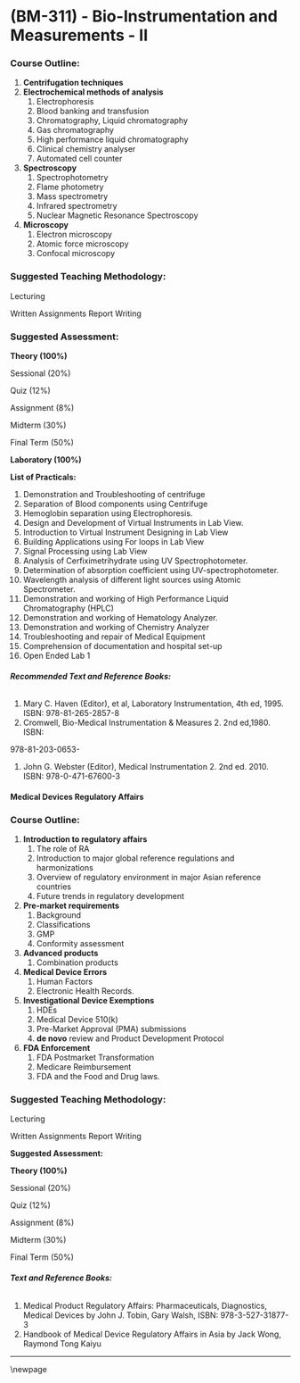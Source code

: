 # **(BM-311) - Bio-Instrumentation and Measurements -  II**


### **Course Outline:**
1. **Centrifugation techniques**
1. **Electrochemical methods of analysis**
   1. Electrophoresis
   1. Blood banking and transfusion
   1. Chromatography, Liquid chromatography
   1. Gas chromatography
   1. High performance liquid chromatography
   1. Clinical chemistry analyser
   1. Automated cell counter
1. **Spectroscopy**
   1. Spectrophotometry
   1. Flame photometry
   1. Mass spectrometry
   1. Infrared spectrometry
   1. Nuclear Magnetic Resonance Spectroscopy
1. **Microscopy**
   1. Electron microscopy
   1. Atomic force microscopy
   1. Confocal microscopy
### **Suggested Teaching Methodology:**
Lecturing

Written Assignments Report Writing
### **Suggested Assessment:**
**Theory (100%)**

Sessional (20%)

Quiz (12%)

Assignment (8%)

Midterm (30%)

Final Term (50%)

**Laboratory (100%)**

**List of Practicals:**

1. Demonstration and Troubleshooting of centrifuge
1. Separation of Blood components using Centrifuge
1. Hemoglobin separation using Electrophoresis.
1. Design and Development of Virtual Instruments in Lab View.
1. Introduction to Virtual Instrument Designing in Lab View
1. Building Applications using For loops in Lab View
1. Signal Processing using Lab View
1. Analysis of Cerfiximetrihydrate using UV Spectrophotometer.
1. Determination of absorption coefficient using UV-spectrophotometer.
1. Wavelength analysis of different light sources using Atomic Spectrometer.
1. Demonstration and working of High Performance Liquid Chromatography (HPLC)
1. Demonstration and working of Hematology Analyzer.
1. Demonstration and working of Chemistry Analyzer
1. Troubleshooting and repair of Medical Equipment
1. Comprehension of documentation and hospital set-up
1. Open Ended Lab 1
###### **Recommended Text and Reference Books:**
1. Mary C. Haven (Editor), et al, Laboratory Instrumentation, 4th ed, 1995. ISBN: 978-81-265-2857-8
1. Cromwell, Bio-Medical Instrumentation & Measures 2. 2nd ed,1980. ISBN:

978-81-203-0653-

1. John G. Webster (Editor), Medical Instrumentation 2. 2nd ed. 2010. ISBN: 978-0-471-67600-3


#### **Medical Devices Regulatory Affairs**

### **Course Outline:**
1. **Introduction to regulatory affairs**
   1. The role of RA
   1. Introduction to major global reference regulations and harmonizations
   1. Overview of regulatory environment in major Asian reference countries
   1. Future trends in regulatory development
1. **Pre-market requirements**
   1. Background
   1. Classifications
   1. GMP
   1. Conformity assessment
1. **Advanced products**
   1. Combination products
1. **Medical Device Errors**
   1. Human Factors
   1. Electronic Health Records.
1. **Investigational Device Exemptions**
   1. HDEs
   1. Medical Device 510(k)
   1. Pre-Market Approval (PMA) submissions
   1. **de novo** review and Product Development Protocol
1. **FDA Enforcement**
   1. FDA Postmarket Transformation
   1. Medicare Reimbursement
   1. FDA and the Food and Drug laws.
### **Suggested Teaching Methodology:**
Lecturing

Written Assignments Report Writing

**Suggested Assessment:**

**Theory (100%)**

Sessional (20%)

Quiz (12%)

Assignment (8%)

Midterm (30%)

Final Term (50%)



###### **Text and Reference Books:**
1. Medical Product Regulatory Affairs: Pharmaceuticals, Diagnostics, Medical Devices by John J. Tobin, Gary Walsh, ISBN: 978-3-527-31877-3
1. Handbook of Medical Device Regulatory Affairs in Asia by Jack Wong, Raymond Tong Kaiyu

___
\newpage